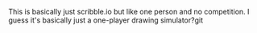 This is basically just scribble.io but like one person and no competition. I guess it's basically just a one-player drawing simulator?git 